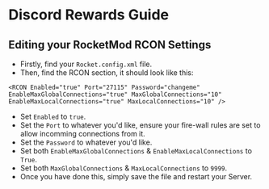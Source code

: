 # Discord Rewards Guide


## Editing your RocketMod RCON Settings
- Firstly, find your `Rocket.config.xml` file.
- Then, find the RCON section, it should look like this:
```
<RCON Enabled="true" Port="27115" Password="changeme" EnableMaxGlobalConnections="true" MaxGlobalConnections="10" EnableMaxLocalConnections="true" MaxLocalConnections="10" />
```
- Set `Enabled` to `true`.
- Set the `Port` to whatever you'd like, ensure your fire-wall rules are set to allow incomming connections from it.
- Set the `Password` to whatever you'd like.
- Set both `EnableMaxGlobalConnections` & `EnableMaxLocalConnections` to `True`.
- Set both `MaxGlobalConnections` & `MaxLocalConnections` to `9999`.
- Once you have done this, simply save the file and restart your Server.

